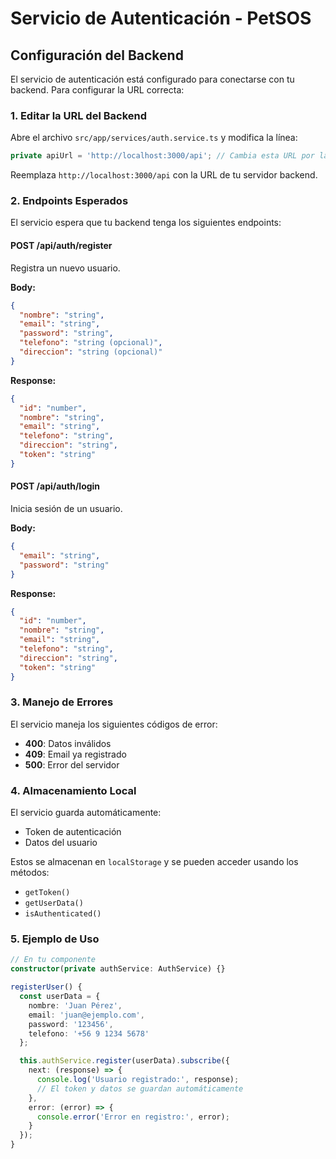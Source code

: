 # Servicio de Autenticación - PetSOS

## Configuración del Backend

El servicio de autenticación está configurado para conectarse con tu backend. Para configurar la URL correcta:

### 1. Editar la URL del Backend

Abre el archivo `src/app/services/auth.service.ts` y modifica la línea:

```typescript
private apiUrl = 'http://localhost:3000/api'; // Cambia esta URL por la de tu backend
```

Reemplaza `http://localhost:3000/api` con la URL de tu servidor backend.

### 2. Endpoints Esperados

El servicio espera que tu backend tenga los siguientes endpoints:

#### POST /api/auth/register
Registra un nuevo usuario.

**Body:**
```json
{
  "nombre": "string",
  "email": "string",
  "password": "string",
  "telefono": "string (opcional)",
  "direccion": "string (opcional)"
}
```

**Response:**
```json
{
  "id": "number",
  "nombre": "string",
  "email": "string",
  "telefono": "string",
  "direccion": "string",
  "token": "string"
}
```

#### POST /api/auth/login
Inicia sesión de un usuario.

**Body:**
```json
{
  "email": "string",
  "password": "string"
}
```

**Response:**
```json
{
  "id": "number",
  "nombre": "string",
  "email": "string",
  "telefono": "string",
  "direccion": "string",
  "token": "string"
}
```

### 3. Manejo de Errores

El servicio maneja los siguientes códigos de error:

- **400**: Datos inválidos
- **409**: Email ya registrado
- **500**: Error del servidor

### 4. Almacenamiento Local

El servicio guarda automáticamente:
- Token de autenticación
- Datos del usuario

Estos se almacenan en `localStorage` y se pueden acceder usando los métodos:
- `getToken()`
- `getUserData()`
- `isAuthenticated()`

### 5. Ejemplo de Uso

```typescript
// En tu componente
constructor(private authService: AuthService) {}

registerUser() {
  const userData = {
    nombre: 'Juan Pérez',
    email: 'juan@ejemplo.com',
    password: '123456',
    telefono: '+56 9 1234 5678'
  };

  this.authService.register(userData).subscribe({
    next: (response) => {
      console.log('Usuario registrado:', response);
      // El token y datos se guardan automáticamente
    },
    error: (error) => {
      console.error('Error en registro:', error);
    }
  });
}
```